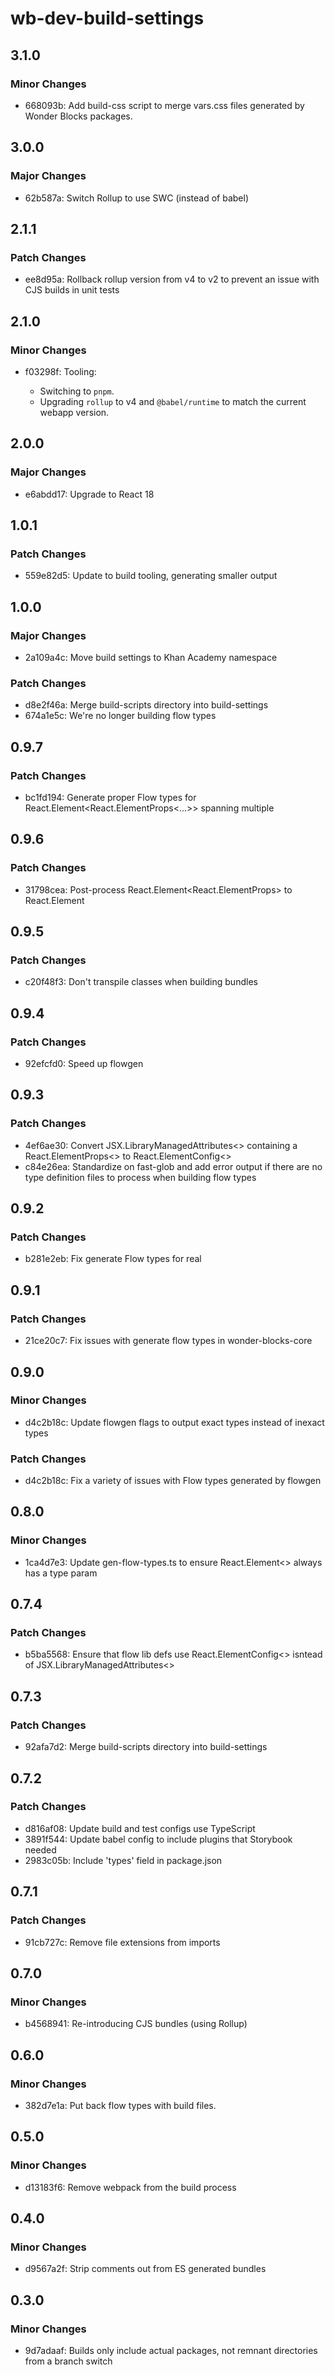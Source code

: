 # wb-dev-build-settings

## 3.1.0

### Minor Changes

- 668093b: Add build-css script to merge vars.css files generated by Wonder Blocks packages.

## 3.0.0

### Major Changes

- 62b587a: Switch Rollup to use SWC (instead of babel)

## 2.1.1

### Patch Changes

- ee8d95a: Rollback rollup version from v4 to v2 to prevent an issue with CJS builds in unit tests

## 2.1.0

### Minor Changes

- f03298f: Tooling:

    - Switching to `pnpm`.
    - Upgrading `rollup` to v4 and `@babel/runtime` to match the current webapp version.

## 2.0.0

### Major Changes

- e6abdd17: Upgrade to React 18

## 1.0.1

### Patch Changes

- 559e82d5: Update to build tooling, generating smaller output

## 1.0.0

### Major Changes

- 2a109a4c: Move build settings to Khan Academy namespace

### Patch Changes

- d8e2f46a: Merge build-scripts directory into build-settings
- 674a1e5c: We're no longer building flow types

## 0.9.7

### Patch Changes

- bc1fd194: Generate proper Flow types for React.Element<React.ElementProps<...>> spanning multiple

## 0.9.6

### Patch Changes

- 31798cea: Post-process React.Element<React.ElementProps<T>> to React.Element<T>

## 0.9.5

### Patch Changes

- c20f48f3: Don't transpile classes when building bundles

## 0.9.4

### Patch Changes

- 92efcfd0: Speed up flowgen

## 0.9.3

### Patch Changes

- 4ef6ae30: Convert JSX.LibraryManagedAttributes<> containing a React.ElementProps<> to React.ElementConfig<>
- c84e26ea: Standardize on fast-glob and add error output if there are no type definition files to process when building flow types

## 0.9.2

### Patch Changes

- b281e2eb: Fix generate Flow types for real

## 0.9.1

### Patch Changes

- 21ce20c7: Fix issues with generate flow types in wonder-blocks-core

## 0.9.0

### Minor Changes

- d4c2b18c: Update flowgen flags to output exact types instead of inexact types

### Patch Changes

- d4c2b18c: Fix a variety of issues with Flow types generated by flowgen

## 0.8.0

### Minor Changes

- 1ca4d7e3: Update gen-flow-types.ts to ensure React.Element<> always has a type param

## 0.7.4

### Patch Changes

- b5ba5568: Ensure that flow lib defs use React.ElementConfig<> isntead of JSX.LibraryManagedAttributes<>

## 0.7.3

### Patch Changes

- 92afa7d2: Merge build-scripts directory into build-settings

## 0.7.2

### Patch Changes

- d816af08: Update build and test configs use TypeScript
- 3891f544: Update babel config to include plugins that Storybook needed
- 2983c05b: Include 'types' field in package.json

## 0.7.1

### Patch Changes

- 91cb727c: Remove file extensions from imports

## 0.7.0

### Minor Changes

- b4568941: Re-introducing CJS bundles (using Rollup)

## 0.6.0

### Minor Changes

- 382d7e1a: Put back flow types with build files.

## 0.5.0

### Minor Changes

- d13183f6: Remove webpack from the build process

## 0.4.0

### Minor Changes

- d9567a2f: Strip comments out from ES generated bundles

## 0.3.0

### Minor Changes

- 9d7adaaf: Builds only include actual packages, not remnant directories from a branch switch
